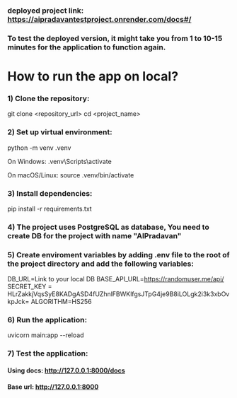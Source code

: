 ### deployed project link: https://aipradavantestproject.onrender.com/docs#/
### To test the deployed version, it might take you from 1 to 10-15 minutes for the application to function again.

# How to run the app on local?
### 1) Clone the repository:
git clone <repository_url>
cd <project_name>

### 2) Set up virtual environment:

python -m venv .venv

On Windows:
.venv\Scripts\activate

On macOS/Linux:
source .venv/bin/activate


### 3) Install dependencies:
pip install -r requirements.txt

### 4) The project uses PostgreSQL as database, You need to create DB for the project with name "AIPradavan"
### 5) Create enviroment variables by adding .env file to the root of the project directory and add the following variables:
DB_URL=Link to your local DB
BASE_API_URL=https://randomuser.me/api/
SECRET_KEY = HLrZakkjVqsSyE8KADgASD4fUZhnlFBWKlfgsJTpG4je9B8iLOLgk2i3k3xbOvkpJck=
ALGORITHM=HS256

### 6) Run the application:
uvicorn main:app --reload

### 7) Test the application:
#### Using docs: http://127.0.0.1:8000/docs
#### Base url: http://127.0.0.1:8000
